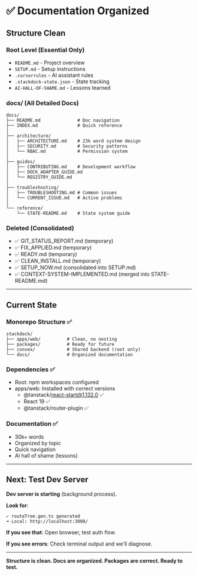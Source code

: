 # ✅ Documentation Organized

## Structure Clean

### Root Level (Essential Only)
- `README.md` - Project overview
- `SETUP.md` - Setup instructions
- `.cursorrules` - AI assistant rules
- `.stackdock-state.json` - State tracking
- `AI-HALL-OF-SHAME.md` - Lessons learned

### docs/ (All Detailed Docs)

```
docs/
├── README.md              # Doc navigation
├── INDEX.md               # Quick reference
│
├── architecture/
│   ├── ARCHITECTURE.md    # 23k word system design
│   ├── SECURITY.md        # Security patterns  
│   └── RBAC.md            # Permission system
│
├── guides/
│   ├── CONTRIBUTING.md    # Development workflow
│   ├── DOCK_ADAPTER_GUIDE.md
│   └── REGISTRY_GUIDE.md
│
├── troubleshooting/
│   ├── TROUBLESHOOTING.md # Common issues
│   └── CURRENT_ISSUE.md   # Active problems
│
└── reference/
    └── STATE-README.md    # State system guide
```

### Deleted (Consolidated)
- ✅ GIT_STATUS_REPORT.md (temporary)
- ✅ FIX_APPLIED.md (temporary)
- ✅ READY.md (temporary)
- ✅ CLEAN_INSTALL.md (temporary)
- ✅ SETUP_NOW.md (consolidated into SETUP.md)
- ✅ CONTEXT-SYSTEM-IMPLEMENTED.md (merged into STATE-README.md)

---

## Current State

### Monorepo Structure ✅
```
stackdock/
├── apps/web/          # Clean, no nesting
├── packages/          # Ready for future
├── convex/            # Shared backend (root only)
└── docs/              # Organized documentation
```

### Dependencies ✅
- Root: npm workspaces configured
- apps/web: Installed with correct versions
  - @tanstack/react-start@1.132.0 ✅
  - React 19 ✅
  - @tanstack/router-plugin ✅

### Documentation ✅
- 30k+ words
- Organized by topic
- Quick navigation
- AI hall of shame (lessons)

---

## Next: Test Dev Server

**Dev server is starting** (background process).

**Look for**:
```
✓ routeTree.gen.ts generated
➜ Local: http://localhost:3000/
```

**If you see that**: Open browser, test auth flow.

**If you see errors**: Check terminal output and we'll diagnose.

---

**Structure is clean. Docs are organized. Packages are correct. Ready to test.**

